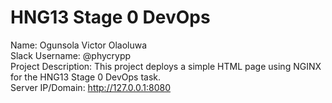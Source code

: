 # HNG13 Stage 0 DevOps

Name: Ogunsola Victor Olaoluwa  
Slack Username: @phycrypp  
Project Description: This project deploys a simple HTML page using NGINX for the HNG13 Stage 0 DevOps task.  
Server IP/Domain: http://127.0.0.1:8080
